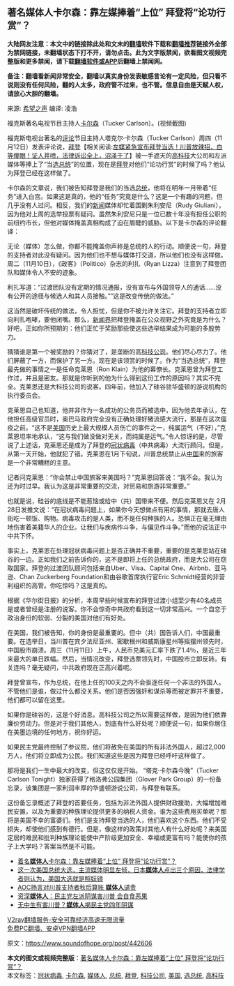  <h2>著名媒体人卡尔森：靠左媒捧着“上位” 拜登将“论功行赏”？</h2> <p class="notice"><b>大陆网友注意：本文中的链接除此处和文末的<a href="https://github.com/bannedbook/fanqiang" >翻墙</a>软件下载和<a href="https://github.com/killgcd/justmysocks/blob/master/README.md">翻墙推荐</a>链接外全部为禁网链接，未翻墙状态下打不开，请勿点击。此为文字版禁闻，欲看图文视频完整版和更多禁闻，请下载<a href="https://github.com/bannedbook/fanqiang">翻墙软件或APP</a>后翻墙上禁闻网。</p><p>备注：翻墙看新闻非常安全，翻墙以真实身份发表敏感言论有一定风险，但只看不说则没有任何风险，翻的人太多，政府管不过来，也不管。信息自由是天赋人权，请放心大胆的翻墙。</b></p>  <div class="entry"> <p>来源:&nbsp;<span class='wp_keywordlink_affiliate'><a href="https://www.soundofhope.org" title="希望之声" target="_blank">希望之声</a></span>                      编译:&nbsp;凌浩                           </p> <p>福克斯著名电视节目主持人<a href="https://www.bannedbook.org/bnews/tag/%e5%8d%a1%e5%b0%94%e6%a3%ae/" class="st_tag internal_tag" rel="tag" title="标签 卡尔森 下的日志">卡尔森</a>（Tucker Carlson）。(视频截图)</p> <p>福克斯电视台著名的<span class='wp_keywordlink_affiliate'><a href="https://www.bannedbook.org/bnews/comments/" title="新闻评论" target="_blank">评论</a></span>节目主持人塔克尔·卡尔森（Tucker Carlson）周四（11月12日）发表评论说，<span class='wp_keywordlink'><a href="https://www.bannedbook.org/bnews/comments/20201018/1415809.html" title="“硬盘门”再爆：拿中共华信10％股的“大人物”正是拜登" target="_blank">拜登</a></span>【相关阅读:<a href='https://www.bannedbook.org/bnews/bannedvideo/20201108/1427782.html' target='_blank'>左媒紧急宣布拜登当选！川普放辣招，白等傻眼！证人井喷，法律诉讼全上，沼泽干了</a>】被一手遮天的<a href="https://www.bannedbook.org/bnews/tag/%e9%ab%98%e7%a7%91%e6%8a%80/" class="st_tag internal_tag" rel="tag" title="标签 高科技 下的日志">高科技</a>大公司和左派媒体等捧上了“当<a href="https://www.bannedbook.org/bnews/tag/%E9%80%89%E6%80%BB%E7%BB%9F/" class="st_tag internal_tag" rel="tag" title="标签 选总统 下的日志">选总统</a>”的位置，现在是<a href="https://www.bannedbook.org/bnews/tag/%e6%8b%9c%e7%99%bb/" class="st_tag internal_tag" rel="tag" title="标签 拜登 下的日志">拜登</a>对他们“论功行赏”的时候了吗？他认为拜登已经在这样做了。</p> <p>卡尔森的文章说，我们被告知拜登是我们的当选<a href="https://www.bannedbook.org/bnews/tag/%e6%80%bb%e7%bb%9f/" class="st_tag internal_tag" rel="tag" title="标签 总统 下的日志">总统</a>，他将在明年一月带着“任务”进入白宫。如果这是真的，他的“任务”究竟是什么？这是一个有趣的问题，但几乎没有人过问。相反，我们的<span class='wp_keywordlink_affiliate'><a href="https://www.bannedbook.org/" title="新闻">新闻</a></span>媒体却忙着围剿朱利安尼（Rudy Giuliani），因为他对上周的选举投票有疑问。虽然朱利安尼只是一位已数十年没有担任公职的前纽约市长，但他对媒体掩盖真相构成了迫在眉睫的威胁。以下是卡尔森的评论翻译：</p> <p>无论（媒体）怎么做，你都不能掩盖你声称是总统的人的行动。顺便说一句，拜登的支持者对此没有疑问。因为他们也不想与媒体打交道，所以他们也没有这样做。周二（11月10日），《政客》（Politico）杂志的利扎（Ryan Lizza）注意到了拜登团队和媒体令人不安的迹象。</p>  <p>利扎写道：“过渡团队没有定期的情况通报，没有宣布与外国领导人的通话……没有公开的途径与候选人和其人员接触。”“这是改变传统的做法。”</p> <p>这当然是破坏传统的做法，令人担忧，但是你不被允许关注它。拜登的支持者立即向利扎咆哮，要他闭嘴。那么，<span class='wp_keywordlink'><a href="https://www.bannedbook.org/forum2/topic805.html" title="新闻与官场的内幕故事：新闻界" target="_blank">新闻界</a></span>把拜登掩盖在公众视野之外究竟是为什么？好吧，正如你所预期的：他们正忙于奖励那些使这些选举结果成为可能的多股势力。</p> <p>猜猜谁是第一个被奖励的？你猜对了，是垄断的高<a href="https://www.bannedbook.org/bnews/tag/%E7%A7%91%E6%8A%80%E5%85%AC%E5%8F%B8/" class="st_tag internal_tag" rel="tag" title="标签 科技公司 下的日志">科技公司</a>。他们尽心尽力了。他们屏蔽了一方，而保护了另一方。现在是该领赏的时候了。作为“当选总统”，拜登最先做的事情之一是任命克莱恩（Ron Klain）为他的幕僚长。克莱恩曾为拜登工作过，并且是密友。那就是你听到的他为什么得到这份工作的原因吗？其实不完全。克莱恩还是大科技公司的说客。四年前，他加入了硅谷驻华盛顿的游说机构的执行委员会。</p> <p>克莱恩自己也知道，他并非作为一名成功的公务员而被选中，因为他去年承认，在他担任高级官员时，奥巴马政府完全没有正确处理好猪流感大流行，那是在这次瘟疫之前。“这不是<a href="https://www.bannedbook.org/bnews/tag/%e7%be%8e%e5%9b%bd/" class="st_tag internal_tag" rel="tag" title="标签 美国 下的日志">美国</a>历史上最大规模人员伤亡的事件之一，纯属运气（不好），”克莱恩坦率地承认，“这与我们做没做对无关，而纯属是运气。”令人惊讶的是，尽管说了上述话，克莱恩还是成为了拜登的<a href="https://www.bannedbook.org/bnews/tag/%e5%86%a0%e7%8a%b6%e7%97%85%e6%af%92/" class="st_tag internal_tag" rel="tag" title="标签 冠状病毒 下的日志">冠状病毒</a>（中共病毒）大流行顾问。但是，从第一天开始，他就犯了错。克莱恩在1月下旬说，川普总统禁止从<span class='wp_keywordlink_affiliate'><a href="https://www.bannedbook.org/" title="中国" target="_blank">中国</a></span>来的旅客是一个非常糟糕的主意。</p> <p>记者问克莱恩：“你会禁止中国旅客来美国吗？”克莱恩回答说：“我不会。我认为还为时过早。我认为这是非常重要的交流，对贸易和旅游非常重要。”</p>  <p>也就是说，硅谷的底线是不能惹恼或给中（共）国带来不便。然后克莱恩又在 2月28日发推文说：“在冠状病毒问题上，如果你今天想做点有用的事情，那就去唐人街吃一顿饭、购物。病毒攻击的是人类，而不是任何种族的人。恐惧正在毫无理由地伤害着美籍华人的企业。让我们与疾病作斗争，与偏见作斗争。”而他的说法正中中共下怀。</p> <p>事实上，克莱恩在处理冠状病毒问题上是否正确并不重要，重要的是克莱恩站在硅谷的一边。正如我们之前告诉你的，这不是即将上任的总统政府，而是大公司在窃取国家。拜登的过渡团队顾问包括来自Uber、Visa、Capital One、Airbnb、亚马逊、Chan Zuckerberg Foundation和由谷歌首席执行官Eric Schmidt经营的非营利组织的高管。你吃惊吗？这是真的。</p> <p>根据《华尔街日报》的分析，本周早些时候宣布的拜登过渡小组至少有40名成员是或者曾经是注册的说客。你不会惊奇中共政府看到这一切非常高兴。一个自恋于政治身份的软弱、分裂的美国对他们有好处。</p> <p>在美国，我们被告知，你的身份是最重要的。但中（共）国告诉人们，中国最重要。在选举日，当川普在宾夕法尼亚州、密歇根州和威斯康星州等摇摆州领先时，中国股市崩溃。周三（11月11日）上午，人民币兑美元汇率下跌了1.4％，是近三年来最大的单日跌幅。然后，当情况改变，拜登选票领先时，中国股市立即反转。有关连吗？毫无疑问，中共政府现在正高兴着呢。</p> <p>拜登曾宣布，作为总统，在他上任的100天之内不会驱逐任何一个非法的外国人。不管他们是谁，做过什么都没关系。他们是否因强奸和谋杀等而被定罪并不重要，他们都可以留在这里。</p>  <p>如果你是硅谷的，这是个好消息。高科技公司之所以需要这样做，是因为他们依靠廉价劳动力。但是对于我们其他人，到底有什么好处呢？顺便说一句，如果你居住在美墨边境的任何地方，祝你好运。</p> <p>如果民主党最终控制了参议院，他们将赦免在美国的所有非法外国人，超过2,000万人，他们将立即成为公民。我们知道这些是因为拜登已经呼吁这样做了。</p> <p>那将是我们一生中最大的改变，但这仅仅是开始。 “塔克·卡尔森今晚”（Tucker Carlson Tonight）独家获得了格洛弗公园集团（Glover Park Group）的一份备忘录，该集团是一家利润丰厚的华盛顿游说公司，与拜登有联系。</p> <p>这份备忘录概述了拜登的首要任务，包括为非法外国人提供财政援助，大幅增加难民安置，以及为重要的种族理论提供更多的纳税人资金。谁为这些费用买单呢？那将是美国不幸的富婆们。他们是支持拜登当选的人，他们喜欢这个东西。他们不受损失，却使他们感到有德行。但是，像这样的政策对其他人有什么好处呢？来美国定居的难民和批判种族理论能使中产阶级更加安全、幸福或更富有吗？能使你的孩子上大学吗？答案当然是不可能。</p> <ul class='op-related-articles' title='相关阅读'> <li><a href='https://www.bannedbook.org/bnews/comments/20201114/1430700.html' target='_blank'>着名<b>媒体人</b>卡尔森：靠左媒捧着“上位” 拜登将“论功行赏”？</a></li> <li><a href='https://www.bannedbook.org/bnews/bannedvideo/20201113/1430358.html' target='_blank'>这一次美国总统大选，主流媒体明显左倾，日本<b>媒体人</b>点出三个原因，法律学者则认为，美国大选就是照妖镜</a></li> <li><a href='https://www.bannedbook.org/bnews/comments/20201113/1430179.html' target='_blank'>AOC扬言对川普支持者秋后算账 <b>媒体人</b>谴责</a></li> <li><a href='https://www.bannedbook.org/bnews/comments/20201112/1429726.html' target='_blank'>资深<b>媒体人</b>：民主党左派阴谋害川普 会自食恶果</a></li> <li><a href='https://www.bannedbook.org/bnews/cbnews/20201111/1429444.html' target='_blank'>无中生有害川普？<b>媒体人</b>揭民主党四年阴谋</a></li> </ul> <p class="texttj"> <a href="https://www.bannedbook.org/forum23/topic22702.html" target="_blank">V2ray翻墙服务-安全可靠经济高速无限流量</a><br/> <a href="https://github.com/bannedbook/fanqiang/wiki/%E7%A6%81%E9%97%BB%E7%BD%91%E5%AE%89%E5%8D%93%E7%BF%BB%E5%A2%99%E6%96%B0%E9%97%BBAPP" target="_blank">免费PC翻墙、安卓VPN翻墙APP</a></p><p>原文：<a href="https://www.soundofhope.org/post/442606">https://www.soundofhope.org/post/442606</a></p> <a name='sharetosocial'></a>       <div><b>本文的图文或视频完整版</b>：<a href='https://www.bannedbook.org/bnews/cbnews/20201114/1430710.html'>著名媒体人卡尔森：靠左媒捧着“上位” 拜登将“论功行赏”？</a></div>  </div><!--END ENTRY--> <div class="postfooter"> <div>本文标签：<a href="https://www.bannedbook.org/bnews/tag/%e5%86%a0%e7%8a%b6%e7%97%85%e6%af%92/" rel="tag">冠状病毒</a>, <a href="https://www.bannedbook.org/bnews/tag/%e5%8d%a1%e5%b0%94%e6%a3%ae/" rel="tag">卡尔森</a>, <a href="https://www.bannedbook.org/bnews/tag/%E5%AA%92%E4%BD%93%E4%BA%BA/" rel="tag">媒体人</a>, <a href="https://www.bannedbook.org/bnews/tag/%e6%80%bb%e7%bb%9f/" rel="tag">总统</a>, <a href="https://www.bannedbook.org/bnews/tag/%e6%8b%9c%e7%99%bb/" rel="tag">拜登</a>, <a href="https://www.bannedbook.org/bnews/tag/%E7%A7%91%E6%8A%80%E5%85%AC%E5%8F%B8/" rel="tag">科技公司</a>, <a href="https://www.bannedbook.org/bnews/tag/%e7%be%8e%e5%9b%bd/" rel="tag">美国</a>, <a href="https://www.bannedbook.org/bnews/tag/%E9%80%89%E6%80%BB%E7%BB%9F/" rel="tag">选总统</a>, <a href="https://www.bannedbook.org/bnews/tag/%e9%ab%98%e7%a7%91%e6%8a%80/" rel="tag">高科技</a></div>  </div><!--END POSTFOOTER--> 